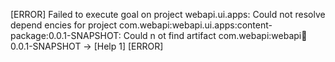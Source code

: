 [ERROR] Failed to execute goal on project webapi.ui.apps: Could not resolve depend
encies for project com.webapi:webapi.ui.apps:content-package:0.0.1-SNAPSHOT: Could n
ot find artifact com.webapi:webapi:jar:0.0.1-SNAPSHOT -> [Help 1]
[ERROR]

